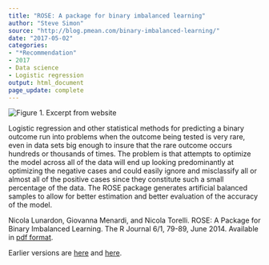 ```yaml
---
title: "ROSE: A package for binary imbalanced learning"
author: "Steve Simon"
source: "http://blog.pmean.com/binary-imbalanced-learning/"
date: "2017-05-02"
categories:
- "*Recommendation"
- 2017
- Data science
- Logistic regression
output: html_document
page_update: complete
---
```


![Figure 1. Excerpt from website](http://www.pmean.com/new-images/17/binary-imbalanced-learning01.png)

<div class="notes">

Logistic regression and other statistical methods for predicting a binary outcome run into problems when the outcome being tested is very rare, even in data sets big enough to insure that the rare outcome occurs hundreds or thousands of times. The problem is that attempts to optimize the model across all of the data will end up looking predominantly at optimizing the negative cases and could easily ignore and misclassify all or almost all of the positive cases since they constitute such a small percentage of the data. The ROSE package generates artificial balanced samples to allow for better estimation and better evaluation of the accuracy of the model.

Nicola Lunardon, Giovanna Menardi, and Nicola Torelli. ROSE: A Package for Binary Imbalanced Learning. The R Journal 6/1, 79-89, June 2014. Available in [pdf format][lun1].


[lun1]: https://journal.r-project.org/archive/2014-1/menardi-lunardon-torelli.pdf

</div>
 
Earlier versions are [here][sim1] and [here][sim2].
 
[sim1]: http://blog.pmean.com/binary-imbalanced-learning/
[sim2]: http://new.pmean.com/binary-imbalanced-learning/
 
